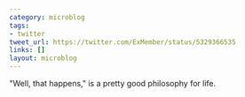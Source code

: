 ```yaml
---
category: microblog
tags:
- twitter
tweet_url: https://twitter.com/ExMember/status/5329366535
links: []
layout: microblog
---
```

"Well, that happens," is a pretty good philosophy for life.
